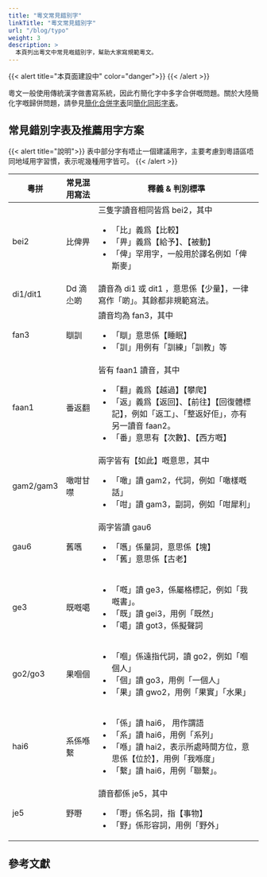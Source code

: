 ```yaml
---
title: "粵文常見錯別字"
linkTitle: "粵文常見錯別字"
url: "/blog/typo"
weight: 3
description: >
  本頁列出粵文中常見嘅錯別字，幫助大家寫規範粵文。
---
```


{{< alert title="本頁面建設中" color="danger">}}
{{< /alert >}}

粵文一般使用傳統漢字做書寫系統，因此冇簡化字中多字合併嘅問題。關於大陸簡化字嘅歸併問題，請參見[簡化合併字表](http://www.guguolin.com/tool_jianhua_hbz.php)同[簡化同形字表](http://www.guguolin.com/tool_jianhua_txz.php)。

## 常見錯別字表及推薦用字方案

{{< alert title="說明">}}
表中部分字有唔止一個建議用字，主要考慮到粵語區唔同地域用字習慣，表示呢幾種用字皆可。
{{< /alert >}}

| 粵拼      | 常見混用寫法 | 釋義 & 判別標準                                                                                                                                                                                                   |
| --------- | ------------ | ----------------------------------------------------------------------------------------------------------------------------------------------------------------------------------------------------------------- |
| bei2      | 比俾畀       | 三隻字讀音相同皆爲 bei2，其中<ul><li>「比」義爲【比較】</li><li> 「畀」義爲【給予】、【被動】</li><li> 「俾」罕用字，一般用於譯名例如「俾斯麥」</li></ul>                                                         |
| di1/dit1  | Dd 滴尐啲    | 讀音為 di1 或 dit1 ，意思係【少量】，一律寫作「啲」。其餘都非規範寫法。                                                                                                                                           |
| fan3      | 瞓訓         | 讀音均為 fan3，其中<ul><li>「瞓」意思係【睡眠】</li><li> 「訓」用例有「訓練」「訓教」等</li></ul>                                                                                                                 |
| faan1     | 番返翻       | 皆有 faan1 讀音，其中<ul><li>「翻」義爲【越過】【攀爬】</li><li> 「返」義爲【返回】、【前往】【回復體標記】，例如「返工」、「整返好佢」，亦有另一讀音 faan2。</li><li> 「番」意思有【次數】、【西方嘅】</li></ul> |
| gam2/gam3 | 噉咁甘噤     | 兩字皆有【如此】嘅意思，其中<ul></li><li> 「噉」讀 gam2，代詞，例如「噉樣嘅話」</li><li> 「咁」讀 gam3，副詞，例如「咁犀利」</li></ul>                                                                            |
| gau6      | 舊嚿         | 兩字皆讀 gau6<ul><li>「嚿」係量詞，意思係【塊】</li><li> 「舊」意思係【古老】</li></ul>                                                                                                                           |
| ge3       | 既嘅噶       | <ul><li>「嘅」讀 ge3，係屬格標記，例如「我嘅書」。</li><li> 「既」讀 gei3，用例「既然」</li><li> 「噶」讀 got3，係擬聲詞 </ul>                                                                                    |
| go2/go3   | 果嗰個       | <ul><li>「嗰」係遠指代詞，讀 go2，例如「嗰個人」</li><li> 「個」讀 go3，用例「一個人」<br></li><li> 「果」讀 gwo2，用例「果實」「水果」</li></ul>                                                                 |
| hai6      | 系係喺繫     | <ul><li>「係」讀 hai6， 用作謂語</li><li> 「系」讀 hai6，用例「系列」</li><li> 「喺」讀 hai2，表示所處時間方位，意思係【位於】，用例「我喺度」<br></li><li> 「繫」讀 hai6，用例「聯繫」。</li> </ul>              |
| je5       | 野嘢         | 讀音都係 je5，其中<ul><li> 「嘢」係名詞，指【事物】</li><li> 「野」係形容詞，用例「野外」</li></ul>                                                                                                               |

## 參考文獻
